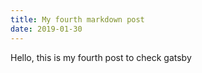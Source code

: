 ```yaml
---
title: My fourth markdown post
date: 2019-01-30
---
```


Hello, this is my fourth post to check gatsby
